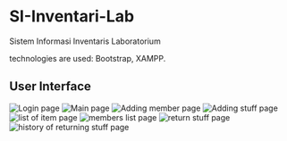 # SI-Inventari-Lab
Sistem Informasi Inventaris Laboratorium

technologies are used:
Bootstrap, XAMPP.

## User Interface
![Login page](/screenshoot/login.png)
![Main page](/screenshoot/jumbotron.png)
![Adding member page](/screenshoot/tambah%20anggota.png)
![Adding stuff page](/screenshoot/tambah%20barang.png)
![list of item page](/screenshoot/data%20barang.png)
![members list page](/screenshoot/data%20anggota.png)
![return stuff page](/screenshoot/pengembalian.png)
![history of returning stuff page](/screenshoot/history.png)
